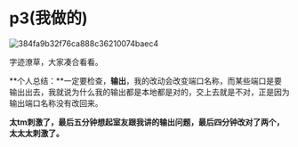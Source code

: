 # p3(我做的)

![384fa9b32f76ca888c36210074baec4](C:\Users\1\Desktop\384fa9b32f76ca888c36210074baec4.jpg)



字迹潦草，大家凑合看看。



**个人总结：**一定要检查，**输出**，我的改动会改变端口名称，而某些端口是要输出出去，我就说为什么我的输出都是本地都是对的，交上去就是不对，正是因为输出端口名称没有改回来。

**太tm刺激了，最后五分钟想起室友跟我讲的输出问题，最后四分钟改对了两个，太太太刺激了。**

